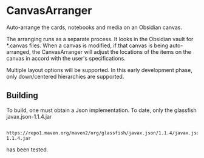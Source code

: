# CanvasArranger
Auto-arrange the cards, notebooks and media on an Obsidian canvas.

The arranging runs as a separate process. It looks in the Obsidian
vault for *.canvas files. When a canvas is modified, if that canvas
is being auto-arranged, the CanvasArranger will adjust the locations
of the items on the canvas in accord with the user's specifications.

Multiple layout options will be supported. In this early development
phase, only down/centered hierarchies are supported.

## Building

To build, one must obtain a Json implementation. To date, only the
glassfish javax.json-1.1.4.jar
```
  https://repo1.maven.org/maven2/org/glassfish/javax.json/1.1.4/javax.json-1.1.4.jar
```
has been tested.
